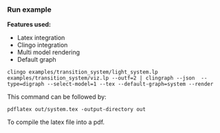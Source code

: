### Run example

**Features used:**
- Latex integration
- Clingo integration
- Multi model rendering
- Default graph


`clingo examples/transition_system/light_system.lp examples/transition_system/viz.lp --outf=2 | clingraph --json  --type=digraph --select-model=1 --tex --default-graph=system --render`

This command can be followed by:

`pdflatex out/system.tex -output-directory out`

To compile the latex file into a pdf.